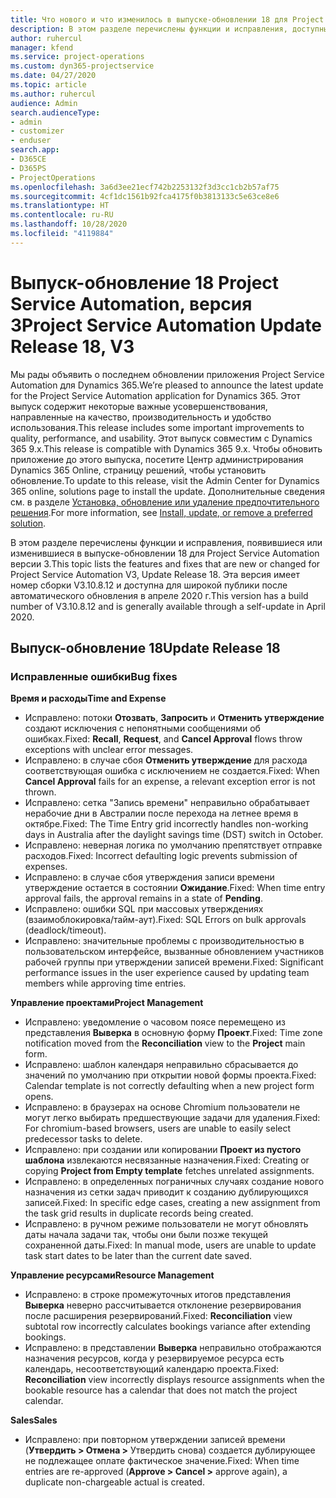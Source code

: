 ```yaml
---
title: Что нового и что изменилось в выпуске-обновлении 18 для Project Service Automation версии 3
description: В этом разделе перечислены функции и исправления, доступные в выпуске-обновлении 18 для Project Service Automation версии 3.
author: ruhercul
manager: kfend
ms.service: project-operations
ms.custom: dyn365-projectservice
ms.date: 04/27/2020
ms.topic: article
ms.author: ruhercul
audience: Admin
search.audienceType:
- admin
- customizer
- enduser
search.app:
- D365CE
- D365PS
- ProjectOperations
ms.openlocfilehash: 3a6d3ee21ecf742b2253132f3d3cc1cb2b57af75
ms.sourcegitcommit: 4cf1dc1561b92fca4175f0b3813133c5e63ce8e6
ms.translationtype: HT
ms.contentlocale: ru-RU
ms.lasthandoff: 10/28/2020
ms.locfileid: "4119884"
---
```

# <a name="project-service-automation-update-release-18-v3"></a><span data-ttu-id="e0047-103">Выпуск-обновление 18 Project Service Automation, версия 3</span><span class="sxs-lookup"><span data-stu-id="e0047-103">Project Service Automation Update Release 18, V3</span></span>

<span data-ttu-id="e0047-104">Мы рады объявить о последнем обновлении приложения Project Service Automation для Dynamics 365.</span><span class="sxs-lookup"><span data-stu-id="e0047-104">We’re pleased to announce the latest update for the Project Service Automation application for Dynamics 365.</span></span> <span data-ttu-id="e0047-105">Этот выпуск содержит некоторые важные усовершенствования, направленные на качество, производительность и удобство использования.</span><span class="sxs-lookup"><span data-stu-id="e0047-105">This release includes some important improvements to quality, performance, and usability.</span></span> <span data-ttu-id="e0047-106">Этот выпуск совместим с Dynamics 365 9.x.</span><span class="sxs-lookup"><span data-stu-id="e0047-106">This release is compatible with Dynamics 365 9.x.</span></span> <span data-ttu-id="e0047-107">Чтобы обновить приложение до этого выпуска, посетите Центр администрирования Dynamics 365 Online, страницу решений, чтобы установить обновление.</span><span class="sxs-lookup"><span data-stu-id="e0047-107">To update to this release, visit the Admin Center for Dynamics 365 online, solutions page to install the update.</span></span> <span data-ttu-id="e0047-108">Дополнительные сведения см. в разделе [Установка, обновление или удаление предпочтительного решения](https://docs.microsoft.com/power-platform/admin/install-remove-preferred-solution).</span><span class="sxs-lookup"><span data-stu-id="e0047-108">For more information, see [Install, update, or remove a preferred solution](https://docs.microsoft.com/power-platform/admin/install-remove-preferred-solution).</span></span>

<span data-ttu-id="e0047-109">В этом разделе перечислены функции и исправления, появившиеся или изменившиеся в выпуске-обновлении 18 для Project Service Automation версии 3.</span><span class="sxs-lookup"><span data-stu-id="e0047-109">This topic lists the features and fixes that are new or changed for Project Service Automation V3, Update Release 18.</span></span> <span data-ttu-id="e0047-110">Эта версия имеет номер сборки V3.10.8.12 и доступна для широкой публики после автоматического обновления в апреле 2020 г.</span><span class="sxs-lookup"><span data-stu-id="e0047-110">This version has a build number of V3.10.8.12 and is generally available through a self-update in April 2020.</span></span>

## <a name="update-release-18"></a><span data-ttu-id="e0047-111">Выпуск-обновление 18</span><span class="sxs-lookup"><span data-stu-id="e0047-111">Update Release 18</span></span>

### <a name="bug-fixes"></a><span data-ttu-id="e0047-112">Исправленные ошибки</span><span class="sxs-lookup"><span data-stu-id="e0047-112">Bug fixes</span></span>

<span data-ttu-id="e0047-113">**Время и расходы**</span><span class="sxs-lookup"><span data-stu-id="e0047-113">**Time and Expense**</span></span>

- <span data-ttu-id="e0047-114">Исправлено: потоки **Отозвать**, **Запросить** и **Отменить утверждение** создают исключения с непонятными сообщениями об ошибках.</span><span class="sxs-lookup"><span data-stu-id="e0047-114">Fixed: **Recall**, **Request**, and **Cancel Approval** flows throw exceptions with unclear error messages.</span></span>
- <span data-ttu-id="e0047-115">Исправлено: в случае сбоя **Отменить утверждение** для расхода соответствующая ошибка с исключением не создается.</span><span class="sxs-lookup"><span data-stu-id="e0047-115">Fixed: When **Cancel Approval** fails for an expense, a relevant exception error is not thrown.</span></span>
- <span data-ttu-id="e0047-116">Исправлено: сетка "Запись времени" неправильно обрабатывает нерабочие дни в Австралии после перехода на летнее время в октябре.</span><span class="sxs-lookup"><span data-stu-id="e0047-116">Fixed: The Time Entry grid incorrectly handles non-working days in Australia after the daylight savings time (DST) switch in October.</span></span>
- <span data-ttu-id="e0047-117">Исправлено: неверная логика по умолчанию препятствует отправке расходов.</span><span class="sxs-lookup"><span data-stu-id="e0047-117">Fixed: Incorrect defaulting logic prevents submission of expenses.</span></span>
- <span data-ttu-id="e0047-118">Исправлено: в случае сбоя утверждения записи времени утверждение остается в состоянии **Ожидание**.</span><span class="sxs-lookup"><span data-stu-id="e0047-118">Fixed: When time entry approval fails, the approval remains in a state of **Pending**.</span></span>
- <span data-ttu-id="e0047-119">Исправлено: ошибки SQL при массовых утверждениях (взаимоблокировка/тайм-аут).</span><span class="sxs-lookup"><span data-stu-id="e0047-119">Fixed: SQL Errors on bulk approvals (deadlock/timeout).</span></span>
- <span data-ttu-id="e0047-120">Исправлено: значительные проблемы с производительностью в пользовательском интерфейсе, вызванные обновлением участников рабочей группы при утверждении записей времени.</span><span class="sxs-lookup"><span data-stu-id="e0047-120">Fixed: Significant performance issues in the user experience caused by updating team members while approving time entries.</span></span>

<span data-ttu-id="e0047-121">**Управление проектами**</span><span class="sxs-lookup"><span data-stu-id="e0047-121">**Project Management**</span></span>

- <span data-ttu-id="e0047-122">Исправлено: уведомление о часовом поясе перемещено из представления **Выверка** в основную форму **Проект**.</span><span class="sxs-lookup"><span data-stu-id="e0047-122">Fixed: Time zone notification moved from the **Reconciliation** view to the **Project** main form.</span></span>
- <span data-ttu-id="e0047-123">Исправлено: шаблон календаря неправильно сбрасывается до значений по умолчанию при открытии новой формы проекта.</span><span class="sxs-lookup"><span data-stu-id="e0047-123">Fixed: Calendar template is not correctly defaulting when a new project form opens.</span></span>
- <span data-ttu-id="e0047-124">Исправлено: в браузерах на основе Chromium пользователи не могут легко выбирать предшествующие задачи для удаления.</span><span class="sxs-lookup"><span data-stu-id="e0047-124">Fixed: For chromium-based browsers, users are unable to easily select predecessor tasks to delete.</span></span>
- <span data-ttu-id="e0047-125">Исправлено: при создании или копировании **Проект из пустого шаблона** извлекаются несвязанные назначения.</span><span class="sxs-lookup"><span data-stu-id="e0047-125">Fixed: Creating or copying **Project from Empty template** fetches unrelated assignments.</span></span>
- <span data-ttu-id="e0047-126">Исправлено: в определенных пограничных случаях создание нового назначения из сетки задач приводит к созданию дублирующихся записей.</span><span class="sxs-lookup"><span data-stu-id="e0047-126">Fixed: In specific edge cases, creating a new assignment from the task grid results in duplicate records being created.</span></span>
- <span data-ttu-id="e0047-127">Исправлено: в ручном режиме пользователи не могут обновлять даты начала задачи так, чтобы они были позже текущей сохраненной даты.</span><span class="sxs-lookup"><span data-stu-id="e0047-127">Fixed: In manual mode, users are unable to update task start dates to be later than the current date saved.</span></span>

<span data-ttu-id="e0047-128">**Управление ресурсами**</span><span class="sxs-lookup"><span data-stu-id="e0047-128">**Resource Management**</span></span>

- <span data-ttu-id="e0047-129">Исправлено: в строке промежуточных итогов представления **Выверка** неверно рассчитывается отклонение резервирования после расширения резервирований.</span><span class="sxs-lookup"><span data-stu-id="e0047-129">Fixed: **Reconciliation** view subtotal row incorrectly calculates bookings variance after extending bookings.</span></span>
- <span data-ttu-id="e0047-130">Исправлено: в представлении **Выверка** неправильно отображаются назначения ресурсов, когда у резервируемое ресурса есть календарь, несоответствующий календарю проекта.</span><span class="sxs-lookup"><span data-stu-id="e0047-130">Fixed: **Reconciliation** view incorrectly displays resource assignments when the bookable resource has a calendar that does not match the project calendar.</span></span>

<span data-ttu-id="e0047-131">**Sales**</span><span class="sxs-lookup"><span data-stu-id="e0047-131">**Sales**</span></span>

- <span data-ttu-id="e0047-132">Исправлено: при повторном утверждении записей времени (**Утвердить > Отмена >** Утвердить снова) создается дублирующее не подлежащее оплате фактическое значение.</span><span class="sxs-lookup"><span data-stu-id="e0047-132">Fixed: When time entries are re-approved (**Approve > Cancel >** approve again), a duplicate non-chargeable actual is created.</span></span>
